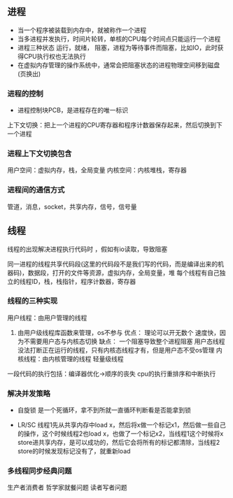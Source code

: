 ## 进程
- 当一个程序被装载到内存中，就被称作一个进程
- 当多进程并发执行，时间片轮转，单核的CPU每个时间点只能运行一个进程
- 进程三种状态 运行，就绪，
  阻塞，进程为等待事件而阻塞，比如IO，此时获得CPU执行权也无法执行
- 在虚拟内存管理的操作系统中，通常会把阻塞状态的进程物理空间移到磁盘(页换出)

### 进程的控制
- 进程控制块PCB，是进程存在的唯一标识

上下文切换：把上一个进程的CPU寄存器和程序计数器保存起来，然后切换到下一个进程

### 进程上下文切换包含
用户空间：虚拟内存，栈，全局变量
内核空间：内核堆栈，寄存器

### 进程间的通信方式
管道，消息，socket，共享内存，信号，信号量

## 线程
线程的出现解决进程执行代码时 ，假如有io读取，导致阻塞

同一进程的线程共享代码段(这里的代码段不是我们写的代码，而是编译出来的机器码)，数据段，打开的文件等资源，虚拟内存，全局变量，堆
每个线程有自己独立的线程ID，栈，栈指针，程序计数器，寄存器


### 线程的三种实现
用户线程：由用户管理的线程
1. 由用户级线程库函数来管理，os不参与
优点：
理论可以开无数个
速度快，因为不需要用户态与内核态切换
缺点：
一个阻塞导致整个进程阻塞
用户态线程没法打断正在运行的线程，只有内核态线程才有，但是用户态不受os管理
内核线程：由内核管理的线程
轻量级线程


一段代码的执行包括：编译器优化->顺序的丧失  cpu的执行重排序和中断执行
### 解决并发策略
* 自旋锁
是一个死循环，拿不到所就一直循环判断看是否能拿到锁

* LR/SC
线程1先从共享内存中load x，然后将x做一个标记x1，然后做一些自己的操作，这个时候线程2也load x，也做了一个标记x2，当线程1这个时候将x store进共享内存，是可以成功的，然后它会将所有的标记都清除，当线程2 store的时候发现标记没有了，就重新load


### 多线程同步经典问题
生产者消费者
哲学家就餐问题
读者写者问题